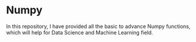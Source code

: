 # Numpy
In this repository, I have provided all the basic to advance Numpy functions, which will help for Data Science and Machine Learning field.
